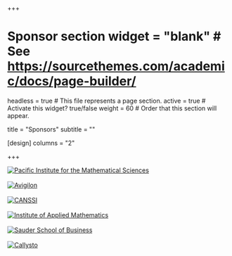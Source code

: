+++
# Sponsor section widget = "blank"  # See https://sourcethemes.com/academic/docs/page-builder/
headless = true  # This file represents a page section.
active = true  # Activate this widget? true/false
weight = 60  # Order that this section will appear.

title = "Sponsors"
subtitle = ""

[design]
columns = "2"

+++
<div class="row">
<div class="col-lg-3 sponsor">
    <a href="https://www.pims.math.ca" target="_blank"><img src="img/pims-logo.png" alt="Pacific Institute for the Mathematical Sciences" /></a>
</div>
<div class="col-lg-1">&nbsp;</div>
<div class="col-lg-3 sponsor">
    <a href="http://avigilon.com" target="_blank"><img src="img/avigilon-logo.png" alt="Avigilon" /></a>
</div>
<div class="col-lg-1">&nbsp;</div>
<div class="col-lg-3 sponsor">
    <a href="http://canssi.ca" target="_blank"><img src="img/canssi_logo1.jpg" alt="CANSSI" /></a>
</div>
</div>
<div class="row">&nbsp;</div>
<div class="row">
<div class="col-lg-5 sponsor">
   <a href="https://iam.ubc.ca" target="_blank"><img src="img/iam-logo.png" alt="Institute of Applied Mathematics" /></a>
</div>
<div class="col-lg-1">&nbsp;</div>
<div class="col-lg-5 sponsor">
   <a href="https://www.sauder.ubc.ca/" target="_blank"><img src="img/sauder-logo.jpg" alt="Sauder School of Business" /></a>
</div>
</div>
<div class="row">&nbsp;</div>
<div class="row">
<div class="col-lg-5 sponsor">
   <a href="https://callysto.ca" target="_blank"><img src="img/callysto-logo.png" alt="Callysto" /></a>
</div>
